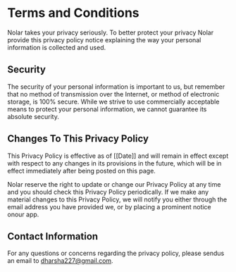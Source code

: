 # Terms and Conditions

Nolar takes your privacy seriously. To better protect your privacy Nolar provide this privacy policy notice explaining the way your personal information is collected and used.





## Security

The security of your personal information is important to us, but remember that no method of transmission over the Internet, or method of electronic storage, is 100% secure. While we strive to use commercially acceptable means to protect your personal information, we cannot guarantee its absolute security.


## Changes To This Privacy Policy

This Privacy Policy is effective as of [[Date]] and will remain in effect except with respect to any changes in its provisions in the future, which will be in effect immediately after being posted on this page.

Nolar reserve the right to update or change our Privacy Policy at any time and you should check this Privacy Policy periodically. If we make any material changes to this Privacy Policy, we will notify you either through the email address you have provided we, or by placing a prominent notice onour app.


## Contact Information

For any questions or concerns regarding the privacy policy, please sendus an email to dharsha227@gmail.com.
